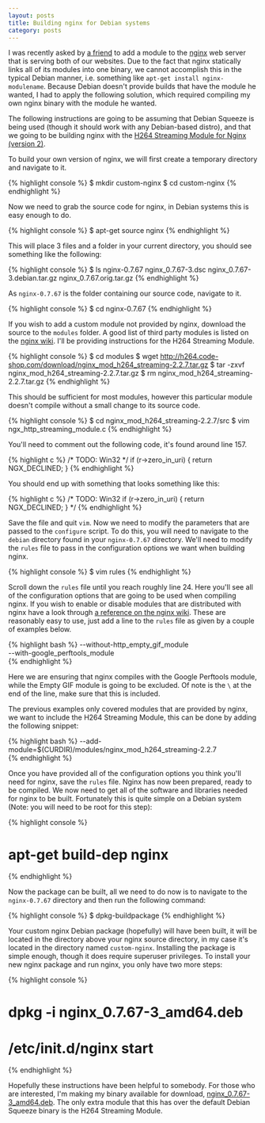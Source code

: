 ```yaml
---
layout: posts
title: Building nginx for Debian systems
category: posts
---
```


I was recently asked by [a friend](http://steelsky.co.nz/) to add a module to the [nginx](http://www.nginx.org/) web server that is serving both of our websites. Due to the fact that nginx statically links all of its modules into one binary, we cannot accomplish this in the typical Debian manner, i.e. something like `apt-get install nginx-modulename`. Because Debian doesn't provide builds that have the module he wanted, I had to apply the following solution, which required compiling my own nginx binary with the module he wanted.

The following instructions are going to be assuming that Debian Squeeze is being used (though it should work with any Debian-based distro), and that we going to be building nginx with the [H264 Streaming Module for Nginx (version 2)](http://h264.code-shop.com/trac/wiki/Mod-H264-Streaming-Nginx-Version2).

To build your own version of nginx, we will first create a temporary directory and navigate to it.

{% highlight console %}
$ mkdir custom-nginx
$ cd custom-nginx
{% endhighlight %}

Now we need to grab the source code for nginx, in Debian systems this is easy enough to do.

{% highlight console %}
$ apt-get source nginx
{% endhighlight %}

This will place 3 files and a folder in your current directory, you should see something like the following:

{% highlight console %}
$ ls
nginx-0.7.67                  nginx_0.7.67-3.dsc
nginx_0.7.67-3.debian.tar.gz  nginx_0.7.67.orig.tar.gz
{% endhighlight %}

As `nginx-0.7.67` is the folder containing our source code, navigate to it.

{% highlight console %}
$ cd nginx-0.7.67
{% endhighlight %}

If you wish to add a custom module not provided by nginx, download the source to the `modules` folder. A good list of third party modules is listed on the [nginx wiki](http://wiki.nginx.org/Nginx3rdPartyModules). I'll be providing instructions for the H264 Streaming Module.

{% highlight console %}
$ cd modules
$ wget http://h264.code-shop.com/download/nginx_mod_h264_streaming-2.2.7.tar.gz
$ tar -zxvf nginx_mod_h264_streaming-2.2.7.tar.gz
$ rm nginx_mod_h264_streaming-2.2.7.tar.gz
{% endhighlight %}

This should be sufficient for most modules, however this particular module doesn't compile without a small change to its source code.

{% highlight console %}
$ cd nginx_mod_h264_streaming-2.2.7/src
$ vim ngx_http_streaming_module.c
{% endhighlight %}

You'll need to comment out the following code, it's found around line 157.

{% highlight c %}
/* TODO: Win32 */
if (r->zero_in_uri)
{
    return NGX_DECLINED;
}
{% endhighlight %}

You should end up with something that looks something like this:

{% highlight c %}
/* TODO: Win32
if (r->zero_in_uri)
{
    return NGX_DECLINED;
}
*/
{% endhighlight %}

Save the file and quit `vim`. Now we need to modify the parameters that are passed to the `configure` script. To do this, you will need to navigate to the `debian` directory found in your `nginx-0.7.67` directory. We'll need to modify the `rules` file to pass in the configuration options we want when building nginx.

{% highlight console %}
$ vim rules
{% endhighlight %}

Scroll down the `rules` file until you reach roughly line 24. Here you'll see all of the configuration options that are going to be used when compiling nginx. If you wish to enable or disable modules that are distributed with nginx have a look through [a reference on the nginx wiki](http://wiki.nginx.org/NginxModules). These are reasonably easy to use, just add a line to the `rules` file as given by a couple of examples below.

{% highlight bash %}
--without-http_empty_gif_module \
--with-google_perftools_module \
{% endhighlight %}

Here we are ensuring that nginx compiles with the Google Perftools module, while the Empty GIF module is going to be excluded. Of note is the `\` at the end of the line, make sure that this is included.

The previous examples only covered modules that are provided by nginx, we want to include the H264 Streaming Module, this can be done by adding the following snippet:

{% highlight bash %}
--add-module=$(CURDIR)/modules/nginx_mod_h264_streaming-2.2.7 \
{% endhighlight %}

Once you have provided all of the configuration options you think you'll need for nginx, save the `rules` file. Nginx has now been prepared, ready to be compiled. We now need to get all of the software and libraries needed for nginx to be built. Fortunately this is quite simple on a Debian system (Note: you will need to be root for this step):

{% highlight console %}
# apt-get build-dep nginx
{% endhighlight %}

Now the package can be built, all we need to do now is to navigate to the `nginx-0.7.67` directory and then run the following command:

{% highlight console %}
$ dpkg-buildpackage
{% endhighlight %}

Your custom nginx Debian package (hopefully) will have been built, it will be located in the directory above your nginx source directory, in my case it's located in the directory named `custom-nginx`. Installing the package is simple enough, though it does require superuser privileges. To install your new nginx package and run nginx, you only have two more steps:

{% highlight console %}
# dpkg -i nginx_0.7.67-3_amd64.deb
# /etc/init.d/nginx start
{% endhighlight %}

Hopefully these instructions have been helpful to somebody. For those who are interested, I'm making my binary available for download, [nginx_0.7.67-3_amd64.deb](/files/nginx_0.7.67-3_amd64.deb). The only extra module that this has over the default Debian Squeeze binary is the H264 Streaming Module.

